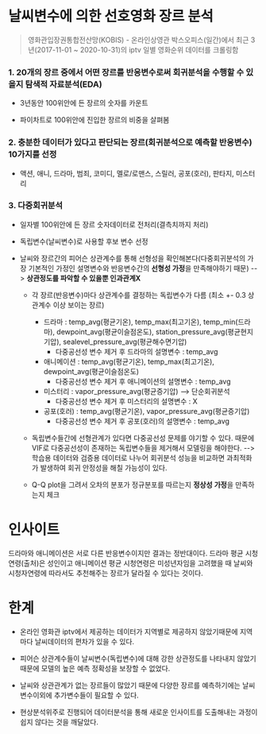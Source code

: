 # 날씨변수에 의한 선호영화 장르 분석

>  영화관입장권통합전산망(KOBIS) - 온라인상영관 박스오피스(일간)에서 최근 3년(2017-11-01 ~ 2020-10-31)의 iptv 일별 영화순위 데이터를 크롤링함



### 1. 20개의 장르 중에서 어떤 장르를 반응변수로써 회귀분석을 수행할 수 있을지 탐색적 자료분석(EDA)

- 3년동안 100위안에 든 장르의 숫자를 카운트

- 파이차트로 100위안에 진입한 장르의 비중을 살펴봄



### 2. 충분한 데이터가 있다고 판단되는 장르(회귀분석으로 예측할 반응변수) 10가지를 선정

- 액션, 애니, 드라마, 범죄, 코미디, 멜로/로맨스, 스릴러, 공포(호러), 판타지, 미스터리



### 3. 다중회귀분석

- 일자별 100위안에 든 장르 숫자데이터로 전처리(결측치까지 처리)

- 독립변수(날씨변수)로 사용할 후보 변수 선정

- 날씨와 장르간의 피어슨 상관계수를 통해 선형성을 확인해본다(다중회귀분석의 가장 기본적인 가정인 설명변수와 반응변수간의 **선형성 가정**을 만족해야하기 때문) --> **상관정도를 파악할 수 있을뿐 인과관계X**

  - 각 장르(반응변수)마다 상관계수를 결정하는 독립변수가 다름 (최소 +- 0.3 상관계수 이상 보이는 장르)
    - 드라마 : temp_avg(평균기온), temp_max(최고기온), temp_min(드라마), dewpoint_avg(평균이슬점온도), station_pressure_avg(평균현지기압), sealevel_pressure_avg(평균해수면기압)
      - 다중공선성 변수 제거 후 드라마의 설명변수 : temp_avg
    - 애니메이션 : temp_avg(평균기온), temp_max(최고기온), dewpoint_avg(평균이슬점온도)
      - 다중공선성 변수 제거 후 애니메이션의 설명변수 : temp_avg
    - 미스터리 : vapor_pressure_avg(평균증기압) --> 단순회귀분석
      - 다중공선성 변수 제거 후 미스터리의 설명변수 : X
    - 공포(호러) : temp_avg(평균기온), vapor_pressure_avg(평균증기압)
      - 다중공선성 변수 제거 후 공포(호러)의 설명변수 : temp_avg

  - 독립변수들간에 선형관계가 있다면 다중공선성 문제를 야기할 수 있다. 때문에 VIF로 다중공선성이 존재하는 독립변수들을 제거해서 모델링을 해야한다. --> 학습용 데이터와 검증용 데이터로 나누어 회귀분석 성능을 비교하면 과최적화가 발생하여 회귀 안정성을 해칠 가능성이 있다.

  - Q-Q plot을 그려서 오차의 분포가 정규분포를 따르는지 **정상성 가정**을 만족하는지 체크

    



# 인사이트

드라마와 애니메이션은 서로 다른 반응변수이지만 결과는 정반대이다. 드라마 평균 시청연령(출처)은 성인이고 애니메이션 평균 시청연령은 미성년자임을 고려했을 때 날씨와 시청자연령에 따라서도 추천해주는 장르가 달라질 수 있다는 것이다.



# 한계

- 온라인 영화관 iptv에서 제공하는 데이터가 지역별로 제공하지 않았기때문에 지역마다 날씨데이터의 편차가 있을 수 있다.

- 피어슨 상관계수들이 날씨변수(독립변수)에 대해 강한 상관정도를 나타내지 않았기 때문에 모델의 높은 예측 정확성을 보장할 수 없었다. 

- 날씨와 상관관계가 없는 장르들이 많았기 때문에 다양한 장르를 예측하기에는 날씨변수이외에 추가변수들이 필요할 수 있다.

- 현상분석위주로 진행되어 데이터분석을 통해 새로운 인사이트를 도출해내는 과정이 쉽지 않다는 것을 깨달았다. 